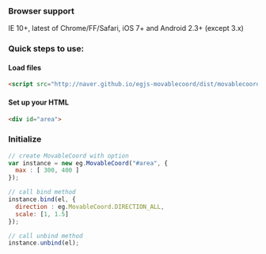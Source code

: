 ### Browser support
IE 10+, latest of Chrome/FF/Safari, iOS 7+ and Android 2.3+ (except 3.x)

### Quick steps to use:

#### Load files

``` html
<script src="http://naver.github.io/egjs-movablecoord/dist/movablecoord.pkgd.min.js"></script>
```

#### Set up your HTML

``` html
<div id="area">
```

### Initialize
```javascript
// create MovableCoord with option
var instance = new eg.MovableCoord("#area", {
  max : [ 300, 400 ]
});

// call bind method
instance.bind(el, {
  direction : eg.MovableCoord.DIRECTION_ALL,
  scale: [1, 1.5]
});

// call unbind method
instance.unbind(el);
```
